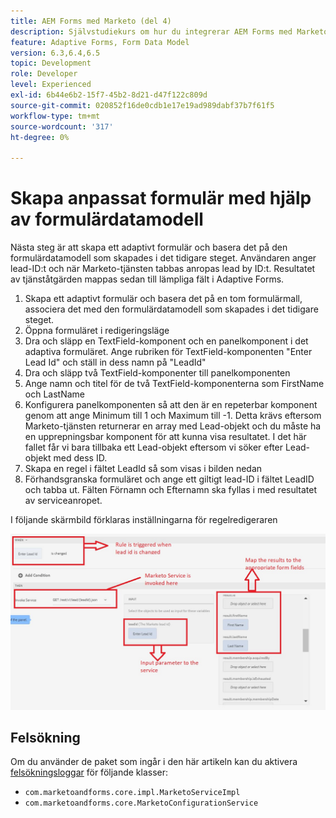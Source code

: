 ```yaml
---
title: AEM Forms med Marketo (del 4)
description: Självstudiekurs om hur du integrerar AEM Forms med Marketo med AEM Forms Form Data Model.
feature: Adaptive Forms, Form Data Model
version: 6.3,6.4,6.5
topic: Development
role: Developer
level: Experienced
exl-id: 6b44e6b2-15f7-45b2-8d21-d47f122c809d
source-git-commit: 020852f16de0cdb1e17e19ad989dabf37b7f61f5
workflow-type: tm+mt
source-wordcount: '317'
ht-degree: 0%

---
```


# Skapa anpassat formulär med hjälp av formulärdatamodell

Nästa steg är att skapa ett adaptivt formulär och basera det på den formulärdatamodell som skapades i det tidigare steget.
Användaren anger lead-ID:t och när Marketo-tjänsten tabbas anropas lead by ID:t. Resultatet av tjänståtgärden mappas sedan till lämpliga fält i Adaptive Forms.

1. Skapa ett adaptivt formulär och basera det på en tom formulärmall, associera det med den formulärdatamodell som skapades i det tidigare steget.
1. Öppna formuläret i redigeringsläge
1. Dra och släpp en TextField-komponent och en panelkomponent i det adaptiva formuläret. Ange rubriken för TextField-komponenten &quot;Enter Lead Id&quot; och ställ in dess namn på &quot;LeadId&quot;
1. Dra och släpp två TextField-komponenter till panelkomponenten
1. Ange namn och titel för de två TextField-komponenterna som FirstName och LastName
1. Konfigurera panelkomponenten så att den är en repeterbar komponent genom att ange Minimum till 1 och Maximum till -1. Detta krävs eftersom Marketo-tjänsten returnerar en array med Lead-objekt och du måste ha en upprepningsbar komponent för att kunna visa resultatet. I det här fallet får vi bara tillbaka ett Lead-objekt eftersom vi söker efter Lead-objekt med dess ID.
1. Skapa en regel i fältet LeadId så som visas i bilden nedan
1. Förhandsgranska formuläret och ange ett giltigt lead-ID i fältet LeadID och tabba ut. Fälten Förnamn och Efternamn ska fyllas i med resultatet av serviceanropet.

I följande skärmbild förklaras inställningarna för regelredigeraren

![linjalredigerare](assets/ruleeditor.jfif)

## Felsökning

Om du använder de paket som ingår i den här artikeln kan du aktivera [felsökningsloggar](http://localhost:4502/system/console/slinglog) för följande klasser:

+ `com.marketoandforms.core.impl.MarketoServiceImpl`
+ `com.marketoandforms.core.MarketoConfigurationService`
